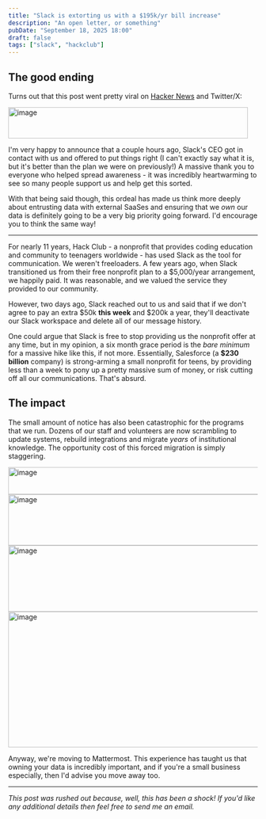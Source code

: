 ```yaml
---
title: "Slack is extorting us with a $195k/yr bill increase"
description: "An open letter, or something"
pubDate: "September 18, 2025 18:00"
draft: false
tags: ["slack", "hackclub"]
---
```


## The good ending

Turns out that this post went pretty viral on [Hacker News](https://news.ycombinator.com/item?id=45283887) and Twitter/X:

<img width="484" height="63" alt="image" src="https://github.com/user-attachments/assets/add9d959-c52c-49d8-8598-296e0111b5f0" />

I'm very happy to announce that a couple hours ago, Slack's CEO got in contact with us and offered to put things right (I can't exactly say what it is, but it's better than the plan we were on previously!) A massive thank you to everyone who helped spread awareness - it was incredibly heartwarming to see so many people support us and help get this sorted.

With that being said though, this ordeal has made us think more deeply about entrusting data with external SaaSes and ensuring that we _own_ our data is definitely going to be a very big priority going forward. I'd encourage you to think the same way!

---

For nearly 11 years, Hack Club - a nonprofit that provides coding education and community to teenagers worldwide - has used Slack as the tool for communication. We weren't freeloaders. A few years ago, when Slack transitioned us from their free nonprofit plan to a $5,000/year arrangement, we happily paid. It was reasonable, and we valued the service they provided to our community.

However, two days ago, Slack reached out to us and said that if we don't agree to pay an extra $50k **this week** and $200k a year, they'll deactivate our Slack workspace and delete all of our message history.

One could argue that Slack is free to stop providing us the nonprofit offer at any time, but in my opinion, a six month grace period is the _bare minimum_ for a massive hike like this, if not more. Essentially, Salesforce (a **$230 billion** company) is strong-arming a small nonprofit for teens, by providing less than a week to pony up a pretty massive sum of money, or risk cutting off all our communications. That's absurd.

## The impact

The small amount of notice has also been catastrophic for the programs that we run. Dozens of our staff and volunteers are now scrambling to update systems, rebuild integrations and migrate _years_ of institutional knowledge. The opportunity cost of this forced migration is simply staggering.

<img width="752" height="55" alt="image" src="https://github.com/user-attachments/assets/48097101-1521-4f50-b970-9557a0b7eefd" />

<img width="1146" height="103" alt="image" src="https://github.com/user-attachments/assets/f09902a1-42cb-4cd7-9a32-21cdbfb3fd05" />

<img width="1146" height="134" alt="image" src="https://github.com/user-attachments/assets/dbfc784a-d06b-44d8-a050-ec8c16c5a98b" />

<img width="611" height="274" alt="image" src="https://github.com/user-attachments/assets/8a41302f-2e5f-41c1-933f-d856094c587a" />

Anyway, we're moving to Mattermost. This experience has taught us that owning your data is incredibly important, and if you're a small business especially, then I'd advise you move away too.

---

_This post was rushed out because, well, this has been a shock! If you'd like any additional details then feel free to send me an email._
